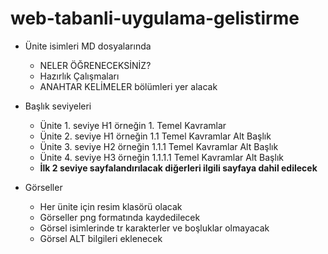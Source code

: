 # web-tabanli-uygulama-gelistirme
- Ünite isimleri MD dosyalarında
    - NELER ÖĞRENECEKSİNİZ?
    - Hazırlık Çalışmaları
    - ANAHTAR KELİMELER bölümleri yer alacak
    
- Başlık seviyeleri
  - Ünite 1. seviye H1 örneğin 1. Temel Kavramlar
  - Ünite 2. seviye H1 örneğin 1.1 Temel Kavramlar Alt Başlık
  - Ünite 3. seviye H2 örneğin 1.1.1 Temel Kavramlar Alt Başlık
  - Ünite 4. seviye H3 örneğin 1.1.1.1 Temel Kavramlar Alt Başlık
  - **İlk 2 seviye sayfalandırılacak diğerleri ilgili sayfaya dahil edilecek**

- Görseller
  - Her ünite için resim klasörü olacak
  - Görseller png formatında kaydedilecek
  - Görsel isimlerinde tr karakterler ve boşluklar olmayacak
  - Görsel ALT bilgileri eklenecek
